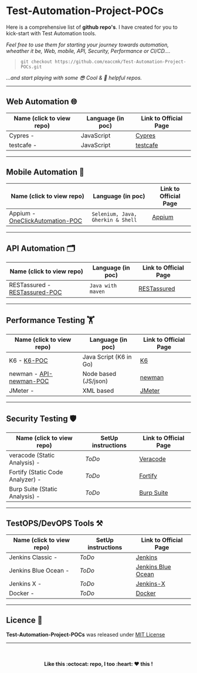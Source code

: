 # Test-Automation-Project-POCs

Here is a comprehensive list of **github repo's**. I have created for you to kick-start with Test Automation tools.
 
 _Feel free to use them for starting your journey towards automation, wheather it be, Web, mobile, API, Security, Performance or CI/CD...._

> `git checkout https://github.com/eaccmk/Test-Automation-Project-POCs.git` 

_...and start playing with some 😎 Cool & 🦮 helpful repos._


---
## Web Automation 🌐


| **Name (click to view repo)**		| **Language (in poc)**	| **Link to Official Page** | 
|---------------------------------------|-----------------------|---------------------------|
|Cypres -    							| JavaScript		 	| [Cypres]					|
|testcafe -    							| JavaScript		 	| [testcafe]				|

---

## Mobile Automation 📱

| **Name (click to view repo)**		| **Language (in poc)**	            | **Link to Official Page** | 
|-----------------------------------|-----------------------------------|---------------------------|
|Appium - [OneClickAutomation-POC]	| `Selenium, Java, Gherkin & Shell`	| [Appium]					|

---

## API Automation 🗂️

| **Name (click to view repo)**		| **Language (in poc)**	| **Link to Official Page** | 
|-----------------------------------|-----------------------|---------------------------|
|RESTassured - [RESTassured-POC]  	|  `Java with maven`	| [RESTassured]				|


---

## Performance Testing 🏋️

| **Name (click to view repo)**			| **Language (in poc)**	| **Link to Official Page** | 
|---------------------------------------|-----------------------|---------------------------|
|K6 - [K6-POC]							| Java Script (K6 in Go)| [K6]						|
|newman - [API-newman-POC]   			| Node based (JS/json)	| [newman]					|
|JMeter -  								| XML based 		 	| [JMeter]					|

---

## Security Testing 🛡️

| **Name (click to view repo)**		     		| **SetUp instructions**| **Link to Official Page** | 
|-----------------------------------------------|-----------------------|---------------------------|
| veracode (Static Analysis) - 			       	| _ToDo_				| [Veracode]				|
| Fortify (Static Code Analyzer) - 		     	| _ToDo_				| [Fortify]					|
| Burp Suite (Static Analysis) - 		     	| _ToDo_				| [Burp Suite]				|


---

## TestOPS/DevOPS Tools ⚒️

| **Name (click to view repo)**			| **SetUp instructions**	| **Link to Official Page** | 
|---------------------------------------|---------------------------|---------------------------|
|Jenkins Classic -   					| _ToDo_ 		 			| [Jenkins] 				|
|Jenkins Blue Ocean -  					| _ToDo_ 		 			| [Jenkins Blue Ocean] 		|
|Jenkins X - 							| _ToDo_ 		 			| [Jenkins-X] 				|
|Docker - 		  						| _ToDo_ 		 			| [Docker] 					|

---

## Licence 🔰

**Test-Automation-Project-POCs** was released under [MIT License](LICENSE)

---

<p align="center">
	<br>
	<br>
  		<b>Like this :octocat: repo, I too :heart: ❤️ this !</b>
  	<br>
  	<br>
</p>




[//]: # (These are reference links used in the body of this note and get stripped out when the markdown processor does its job. There is no need to format nicely because it shouldn't be seen. Thanks SO - http://stackoverflow.com/questions/4823468/store-comments-in-markdown-syntax)

[//]: <> ( ALL Other/ relative GitHub repo links are here)
   [OneClickAutomation-POC]: <https://github.com/eaccmk/OneClickAutomation>
   [RESTassured-POC]: <https://github.com/eaccmk/RESTassured-POC>
   [API-newman-POC]: <https://github.com/eaccmk/API-newman-POC>
   [K6-POC]: <https://github.com/eaccmk/K6-POC>


[//]: <> ( ALL official links are here)
   
[//]: <> (Web)
   [Cypres]: <https://www.cypress.io/>
   [Testcafe]: <https://devexpress.github.io/testcafe/>

[//]: <> (Mobile)
   [Appium]: <http://appium.io/>

[//]: <> (API)
   [RESTassured]: <https://github.com/rest-assured/rest-assured/wiki>
   [Postman]: <https://learning.postman.com/docs/postman/launching-postman/introduction/>

[//]: <> (Performance)
   [K6]: <https://k6.io/>
   [newman]: <https://github.com/postmanlabs/newman>
   [JMeter]: <https://jmeter.apache.org/>

[//]: <> (Security)
   [Fortify]: <https://www.microfocus.com/en-us/products/static-code-analysis-sast/overview>
   [Veracode]: <https://www.veracode.com/products/binary-static-analysis-sast>
   [Burp Suite]: https://portswigger.net/burp/vulnerability-scanner>

[//]: <> (DevOPS)
   [Jenkins]: <https://jenkins.io/>
   [Jenkins Blue Ocean]: <https://jenkins.io/projects/blueocean/>
   [Jenkins-X]: <https://jenkins-x.io/>
   [Docker]: <https://www.docker.com/>


[//]: <> (Other- ToDo)
   [GitOps]: <https://www.cloudbees.com/gitops/what-is-gitops>
   [Kubernetes (K8s)]: <https://kubernetes.io/>
   [README-gitLab]: <https://about.gitlab.com/handbook/engineering/ux/technical-writing/markdown-guide/>


[//]: <> ( ```diff - text in red + text in green ! text in orange # text in gray```)

[//]: <> ( remove \ from below)
[//]: <> (- ![#f03c15]\(https://placehold.it/15/f03c15/000000?text=+\) `#f03c15`)
